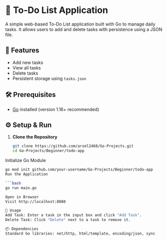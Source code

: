 # 📝 To-Do List Application

A simple web-based To-Do List application built with Go to manage daily tasks. It allows users to add and delete tasks with persistence using a JSON file.

## 🚀 Features
- Add new tasks  
- View all tasks  
- Delete tasks  
- Persistent storage using `tasks.json`

## 🛠️ Prerequisites
- [Go](https://golang.org/dl/) installed (version 1.16+ recommended)

## ⚙️ Setup & Run

1. **Clone the Repository**  
   ```bash
   git clone https://github.com/arxel2468/Go-Projects.git
   cd Go-Projects/Beginner/todo-app

Initialize Go Module

   ```bash
   go mod init github.com/your-username/Go-Projects/Beginner/todo-app
Run the Application

  ```bash
  go run main.go

Open in Browser
Visit http://localhost:8080

📝 Usage
Add Task: Enter a task in the input box and click "Add Task".
Delete Task: Click "Delete" next to a task to remove it.

📦 Dependencies
Standard Go libraries: net/http, html/template, encoding/json, sync